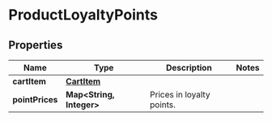
# ProductLoyaltyPoints

## Properties
Name | Type | Description | Notes
------------ | ------------- | ------------- | -------------
**cartItem** | [**CartItem**](CartItem.md) |  | 
**pointPrices** | **Map&lt;String, Integer&gt;** | Prices in loyalty points. | 



